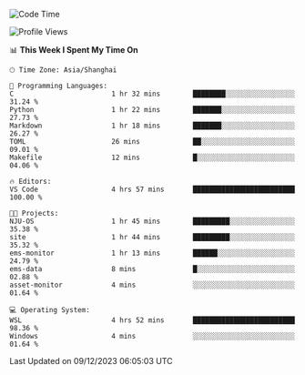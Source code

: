 <!--START_SECTION:waka-->
![Code Time](http://img.shields.io/badge/Code%20Time-1%2C424%20hrs%2049%20mins-blue)

![Profile Views](http://img.shields.io/badge/Profile%20Views-1-blue)

📊 **This Week I Spent My Time On** 

```text
🕑︎ Time Zone: Asia/Shanghai

💬 Programming Languages: 
C                        1 hr 32 mins        ████████░░░░░░░░░░░░░░░░░   31.24 % 
Python                   1 hr 22 mins        ███████░░░░░░░░░░░░░░░░░░   27.73 % 
Markdown                 1 hr 18 mins        ███████░░░░░░░░░░░░░░░░░░   26.27 % 
TOML                     26 mins             ██░░░░░░░░░░░░░░░░░░░░░░░   09.01 % 
Makefile                 12 mins             █░░░░░░░░░░░░░░░░░░░░░░░░   04.06 % 

🔥 Editors: 
VS Code                  4 hrs 57 mins       █████████████████████████   100.00 % 

🐱‍💻 Projects: 
NJU-OS                   1 hr 45 mins        █████████░░░░░░░░░░░░░░░░   35.38 % 
site                     1 hr 44 mins        █████████░░░░░░░░░░░░░░░░   35.32 % 
ems-monitor              1 hr 13 mins        ██████░░░░░░░░░░░░░░░░░░░   24.79 % 
ems-data                 8 mins              █░░░░░░░░░░░░░░░░░░░░░░░░   02.88 % 
asset-monitor            4 mins              ░░░░░░░░░░░░░░░░░░░░░░░░░   01.64 % 

💻 Operating System: 
WSL                      4 hrs 52 mins       █████████████████████████   98.36 % 
Windows                  4 mins              ░░░░░░░░░░░░░░░░░░░░░░░░░   01.64 % 
```


 Last Updated on 09/12/2023 06:05:03 UTC
<!--END_SECTION:waka-->